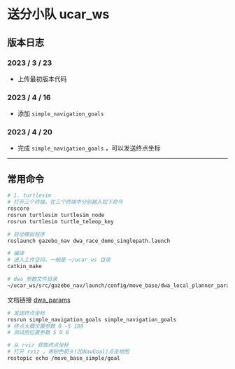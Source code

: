 # 送分小队	ucar_ws

## 版本日志

### 2023 / 3 / 23

* 上传最初版本代码

### 2023 / 4 / 16

* 添加 `simple_navigation_goals`

### 2023 / 4 / 20

* 完成 `simple_navigation_goals` ，可以发送终点坐标

---

## 常用命令

```sh
# 1. turtlesim
# 打开三个终端，在三个终端中分别输入如下命令
roscore
rosrun turtlesim turtlesim_node
rosrun turtlesim turtle_teleop_key
```

```sh
# 启动模拟程序
roslaunch gazebo_nav dwa_race_demo_singlepath.launch
```

```sh
# 编译
# 进入工作空间，一般是 ~/ucar_ws 目录
catkin_make
```

```sh
# dwa 参数文件目录
~/ucar_ws/src/gazebo_nav/launch/config/move_base/dwa_local_planner_params.yaml
```

文档链接 [dwa_params](/src/gazebo_nav/launch/config/move_base/dwa_local_planner_params.yaml)

```sh
# 发送终点坐标
rosrun simple_navigation_goals simple_navigation_goals
# 终点大概位置参数 0 -5 180
# 测试用位置参数 5 0 0

# 从 rviz 获取终点坐标
# 打开 rviz ，用粉色箭头(2DNavGoal)点击地图
rostopic echo /move_base_simple/goal
```


